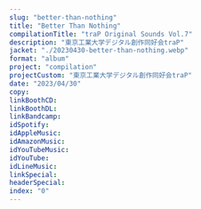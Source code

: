 ```yaml
---
slug: "better-than-nothing"
title: "Better Than Nothing"
compilationTitle: "traP Original Sounds Vol.7"
description: "東京工業大学デジタル創作同好会traP"
jacket: "./20230430-better-than-nothing.webp"
format: "album"
project: "compilation"
projectCustom: "東京工業大学デジタル創作同好会traP"
date: "2023/04/30"
copy:
linkBoothCD:
linkBoothDL:
linkBandcamp:
idSpotify:
idAppleMusic:
idAmazonMusic:
idYouTubeMusic:
idYouTube:
idLineMusic:
linkSpecial:
headerSpecial:
index: "0"
---
```

